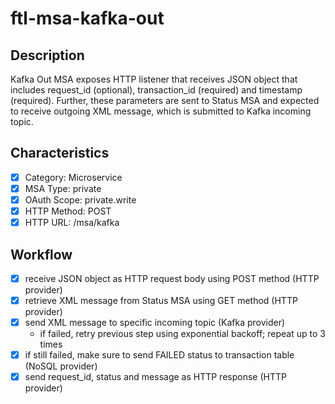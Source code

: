 # ftl-msa-kafka-out

## Description

Kafka Out MSA exposes HTTP listener that receives JSON object that includes
request_id (optional), transaction_id (required) and timestamp (required). Further,
these parameters are sent to Status MSA and expected to receive outgoing XML message,
which is submitted to Kafka incoming topic.

## Characteristics

- [x] Category: Microservice
- [x] MSA Type: private
- [x] OAuth Scope: private.write
- [x] HTTP Method: POST
- [x] HTTP URL: /msa/kafka

## Workflow

- [x] receive JSON object as HTTP request body using POST method (HTTP provider)
- [x] retrieve XML message from Status MSA using GET method (HTTP provider)
- [x] send XML message to specific incoming topic (Kafka provider)
  * if failed, retry previous step using exponential backoff; repeat up to 3 times
- [x] if still failed, make sure to send FAILED status to transaction table (NoSQL provider)
- [x] send request_id, status and message as HTTP response (HTTP provider)
